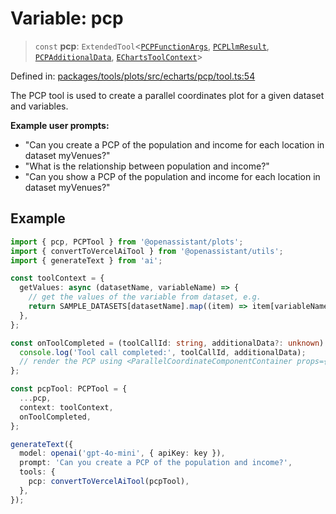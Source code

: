 # Variable: pcp

> `const` **pcp**: `ExtendedTool`\<[`PCPFunctionArgs`](../type-aliases/PCPFunctionArgs.md), [`PCPLlmResult`](../type-aliases/PCPLlmResult.md), [`PCPAdditionalData`](../type-aliases/PCPAdditionalData.md), [`EChartsToolContext`](../type-aliases/EChartsToolContext.md)\>

Defined in: [packages/tools/plots/src/echarts/pcp/tool.ts:54](https://github.com/geodaopenjs/openassistant/blob/0a6a7e7306d75a25dc968b3117f04cb7bd613bec/packages/tools/plots/src/echarts/pcp/tool.ts#L54)

The PCP tool is used to create a parallel coordinates plot for a given dataset and variables.

**Example user prompts:**
- "Can you create a PCP of the population and income for each location in dataset myVenues?"
- "What is the relationship between population and income?"
- "Can you show a PCP of the population and income for each location in dataset myVenues?"

## Example

```typescript
import { pcp, PCPTool } from '@openassistant/plots';
import { convertToVercelAiTool } from '@openassistant/utils';
import { generateText } from 'ai';

const toolContext = {
  getValues: async (datasetName, variableName) => {
    // get the values of the variable from dataset, e.g.
    return SAMPLE_DATASETS[datasetName].map((item) => item[variableName]);
  },
};

const onToolCompleted = (toolCallId: string, additionalData?: unknown) => {
  console.log('Tool call completed:', toolCallId, additionalData);
  // render the PCP using <ParallelCoordinateComponentContainer props={additionalData} />
};

const pcpTool: PCPTool = {
  ...pcp,
  context: toolContext,
  onToolCompleted,
};

generateText({
  model: openai('gpt-4o-mini', { apiKey: key }),
  prompt: 'Can you create a PCP of the population and income?',
  tools: {
    pcp: convertToVercelAiTool(pcpTool),
  },
});
```
